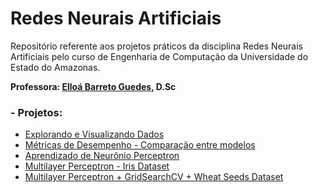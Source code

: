 # Redes Neurais Artificiais

Repositório referente aos projetos práticos da disciplina Redes Neurais Artificiais pelo curso de Engenharia de Computação da Universidade do Estado do Amazonas.

**Professora: [Elloá Barreto Guedes](https://github.com/elloa), D.Sc**


### - Projetos:

  - [Explorando e Visualizando Dados](https://github.com/jpdol/RedesNeurais/tree/master/PP1)  
  - [Métricas de Desempenho - Comparação entre modelos](https://github.com/jpdol/RedesNeurais/tree/master/PP2)
  - [Aprendizado de Neurônio Perceptron](https://github.com/jpdol/RedesNeurais/tree/master/PP3)
  - [Multilayer Perceptron - Iris Dataset](https://github.com/jpdol/RedesNeurais/tree/master/Aula%20Pr%C3%A1tica)
  - [Multilayer Perceptron + GridSearchCV + Wheat Seeds Dataset](https://github.com/jpdol/RedesNeurais/tree/master/PP4)
  
  
  
  
